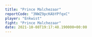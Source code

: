 ```yaml
---
title: "Prince Malchezaar"
reportCode: "3NWZ9pcKAbYPfqxC"
player: "Enkwist"
fight: "Prince Malchezaar"
date: 2021-10-08T19:17:48.190000+00:00
---
```

